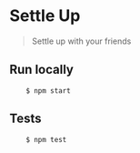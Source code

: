 # Settle Up

> Settle up with your friends

## Run locally


```
    $ npm start
```

## Tests

```
    $ npm test
```
